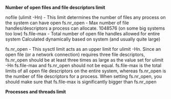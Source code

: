 **Number of open files and file descriptors limit**

  nofile (ulimit -Hn) - This limit determines the number of files any process on the system can have open
  fs.nr_open - Max number of file handles/descriptors a process can allocate.	1048576 (on some big systems too low)
  fs.file-max - Total number of open file handles allowed for entire system	Calculated dynamically based on system (and usually quite large)
  
  fs.nr_open - This sysctl limit acts as an upper limit for ulimit -Hn. Since an open file (or a network connection) requires three file descriptors, fs.nr_open should be at least three times as large as the value set for ulimit -Hn
  fs.file-max and fs.nr_open should not be equal. fs.file-max is the total limits of all open file descriptors on the entire system, whereas fs.nr_open is the number of file descriptors for a process. 
  When setting fs.nr_open, you should make sure that fs.file-max is significantly bigger than fs.nr_open

 **Processes and threads limit**
